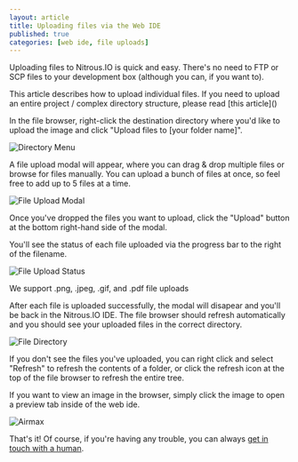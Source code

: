 ```yaml
---
layout: article
title: Uploading files via the Web IDE
published: true
categories: [web ide, file uploads]
---
```


Uploading files to Nitrous.IO is quick and easy. There's no need to FTP or SCP files to your development box (although you can, if you want to).

<p class="alert">This article describes how to upload individual files. If you need to upload an entire project / complex directory structure, please read [this article]()</p>

In the file browser, right-click the destination directory where you'd like to upload the image and click "Upload files to \[your folder name\]".

![Directory Menu](https://raw.github.com/action-io/action-assets/master/support/screenshots/file-uploads-1.png)

A file upload modal will appear, where you can drag & drop multiple files or browse for files manually. You can upload a bunch of files at once, so feel free to add up to 5 files at a time.

![File Upload Modal](https://raw.github.com/action-io/action-assets/master/support/screenshots/file-uploads-2.png)

Once you've dropped the files you want to upload, click the "Upload" button at the bottom right-hand side of the modal.

You'll see the status of each file uploaded via the progress bar to the right of the filename.

![File Upload Status](https://raw.github.com/action-io/action-assets/master/support/screenshots/file-uploads-3.png)

<div class="alert alert-notice">
  We support .png, .jpeg, .gif, and .pdf file uploads
</div>

After each file is uploaded successfully, the modal will disapear and you'll be back in the Nitrous.IO IDE. The file browser should refresh automatically and you should see your uploaded files in the correct directory.

![File Directory](https://raw.github.com/action-io/action-assets/master/support/screenshots/file-uploads-4.png)

If you don't see the files you've uploaded, you can right click and select "Refresh" to refresh the contents of a folder, or click the refresh icon at the top of the file browser to refresh the entire tree.

If you want to view an image in the browser, simply click the image to open a preview tab inside of the web ide.

![Airmax](https://raw.github.com/action-io/action-assets/master/support/screenshots/airmaxpair.png)

That's it!  Of course, if you're having any trouble, you can always [get in touch with a human](mailto:support@nitrous.io?subject=File%20Uploads).
